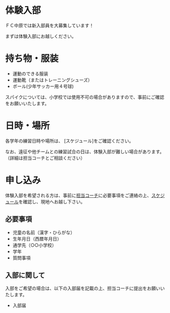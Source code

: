 # 体験入部

ＦＣ中原では新入部員を大募集しています！

まずは体験入部にお越しください。

# 持ち物・服装

- 運動のできる服装
- 運動靴（またはトレーニングシューズ）
- ボール(少年サッカー用４号球)

スパイクについては、小学校では使用不可の場合がありますので、事前にご確認をお願いいたします。

# 日時・場所

各学年の練習日時や場所は、
[スケジュール]をご確認ください。

なお、遠征や他チームとの練習試合の日は、体験入部が難しい場合があります。
（詳細は担当コーチとご相談ください）

# 申し込み

体験入部を希望される方は、事前に[担当コーチ](contacts.md)に必要事項をご連絡の上、[スケジュール](https://docs.google.com/spreadsheets/d/e/2PACX-1vTOmgpe_ioHFw4rNdtMkbnwazqMDngQwoQFZCR4TCUA8v0G8Mq-aRgNOKdoI20REdWAXzr68w36auYM/pubhtml?gid=2030675636&single=true)を確認し、現地へお越し下さい。

## 必要事項

- 児童の名前（漢字・ひらがな）
- 生年月日（西暦年月日）
- 通学先（○○小学校）
- 学年
- 質問事項

## 入部に関して

入部をご希望の場合は、以下の入部届を記載の上、担当コーチに提出をお願いいたします。

- 入部届